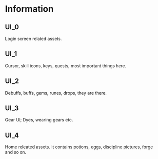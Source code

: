 # Information

## UI_0

Login screen related assets.

## UI_1

Cursor, skill icons, keys, quests, most important things here.

## UI_2

Debuffs, buffs, gems, runes, drops, they are there.

## UI_3

Gear UI; Dyes, wearing gears etc.

## UI_4

Home releated assets. It contains potions, eggs, discipline pictures, forge and so on.
